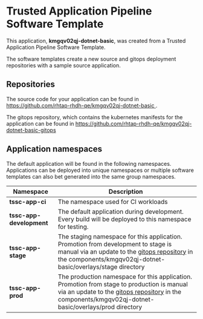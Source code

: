 # Trusted Application Pipeline Software Template

This application, **kmgqv02qj-dotnet-basic**, was created from a Trusted Application Pipeline Software Template.

The software templates create a new source and gitops deployment repositories with a sample source application. 

## Repositories

The source code for your application can be found in [https://github.com/rhtap-rhdh-qe/kmgqv02qj-dotnet-basic ](https://github.com/rhtap-rhdh-qe/kmgqv02qj-dotnet-basic ).
 
The gitops repository, which contains the kubernetes manifests for the application can be found in 
[https://github.com/rhtap-rhdh-qe/kmgqv02qj-dotnet-basic-gitops ](https://github.com/rhtap-rhdh-qe/kmgqv02qj-dotnet-basic-gitops ) 

## Application namespaces 

The default application will be found in the following namespaces. Applications can be deployed into unique namespaces or multiple software templates can also bet generated into the same group namespaces.  

|  Namespace   |  Description   |  
| -------- | -------- |
| **tssc-app-ci** | The namespace used for CI workloads |
| **tssc-app-development** | The default application during development. Every build will be deployed to this namespace for testing. |
| **tssc-app-stage** | The staging namespace for this application. Promotion from development to stage is manual via an update to the [gitops repository](https://github.com/rhtap-rhdh-qe/kmgqv02qj-dotnet-basic-gitops ) in the components/kmgqv02qj-dotnet-basic/overlays/stage directory |
| **tssc-app-prod** | The production namespace for this application. Promotion from stage to production is manual via an update to the [gitops repository](https://github.com/rhtap-rhdh-qe/kmgqv02qj-dotnet-basic-gitops ) in the components/kmgqv02qj-dotnet-basic/overlays/prod directory |